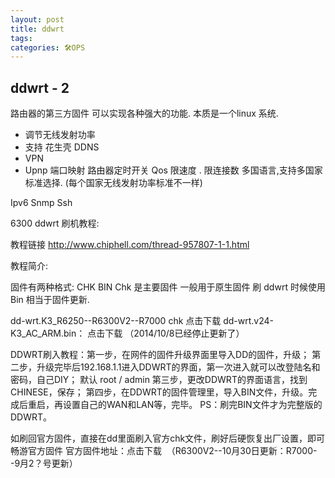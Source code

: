 ```yaml
---
layout: post
title: ddwrt
tags: 
categories: 🛠OPS
---
```



## ddwrt - 2
路由器的第三方固件
可以实现各种强大的功能. 
本质是一个linux 系统.


- 调节无线发射功率 
- 支持 花生壳 DDNS 
- VPN
- Upnp 端口映射
路由器定时开关
Qos 限速度  . 限连接数
多国语言,支持多国家标准选择. (每个国家无线发射功率标准不一样)

Ipv6 
Snmp
Ssh





6300  ddwrt 刷机教程:

教程链接
http://www.chiphell.com/thread-957807-1-1.html

教程简介:

固件有两种格式: CHK BIN
Chk 是主要固件    一般用于原生固件 刷 ddwrt 时候使用
Bin  相当于固件更新.

dd-wrt.K3\_R6250--R6300V2--R7000 chk       点击下载
dd-wrt.v24-K3\_AC\_ARM.bin：                                   点击下载 （2014/10/8已经停止更新了）

DDWRT刷入教程：第一步，在网件的固件升级界面里导入DD的固件，升级；
第二步，升级完毕后192.168.1.1进入DDWRT的界面，第一次进入就可以改登陆名和密码，自己DIY；  默认 root / admin
第三步，更改DDWRT的界面语言，找到CHINESE，保存；
第四步，在DDWRT的固件管理里，导入BIN文件，升级。完成后重启，再设置自己的WAN和LAN等，完毕。
PS：刷完BIN文件才为完整版的DDWRT。


如刷回官方固件，直接在dd里面刷入官方chk文件，刷好后硬恢复出厂设置，即可畅游官方固件
官方固件地址：点击下载  （R6300V2--10月30日更新：R7000--9月2？号更新）

